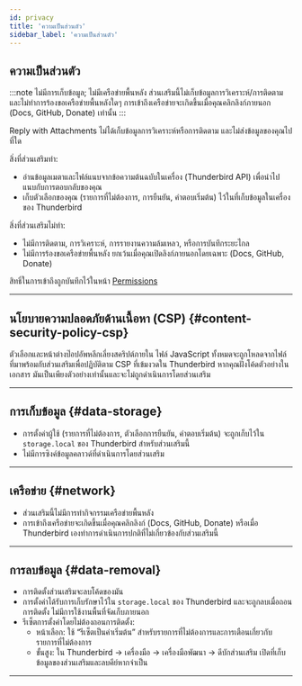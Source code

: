 ```yaml
---
id: privacy
title: 'ความเป็นส่วนตัว'
sidebar_label: 'ความเป็นส่วนตัว'
---
```


## ความเป็นส่วนตัว

:::note ไม่มีการเก็บข้อมูล; ไม่มีเครือข่ายพื้นหลัง
ส่วนเสริมนี้ไม่เก็บข้อมูลการวิเคราะห์/การติดตาม และไม่ทำการร้องขอเครือข่ายพื้นหลังใดๆ การเข้าถึงเครือข่ายจะเกิดขึ้นเมื่อคุณคลิกลิงก์ภายนอก (Docs, GitHub, Donate) เท่านั้น
:::

Reply with Attachments ไม่ได้เก็บข้อมูลการวิเคราะห์หรือการติดตาม และไม่ส่งข้อมูลของคุณไปที่ใด

สิ่งที่ส่วนเสริมทำ:

- อ่านข้อมูลเมตาและไฟล์แนบจากข้อความต้นฉบับในเครื่อง (Thunderbird API) เพื่อนำไปแนบกับการตอบกลับของคุณ
- เก็บตัวเลือกของคุณ (รายการที่ไม่ต้องการ, การยืนยัน, คำตอบเริ่มต้น) ไว้ในที่เก็บข้อมูลในเครื่องของ Thunderbird

สิ่งที่ส่วนเสริมไม่ทำ:

- ไม่มีการติดตาม, การวิเคราะห์, การรายงานความล้มเหลว, หรือการบันทึกระยะไกล
- ไม่มีการร้องขอเครือข่ายพื้นหลัง ยกเว้นเมื่อคุณเปิดลิงก์ภายนอกโดยเฉพาะ (Docs, GitHub, Donate)

สิทธิ์ในการเข้าถึงถูกบันทึกไว้ในหน้า [Permissions](permissions)

---

## นโยบายความปลอดภัยด้านเนื้อหา (CSP) {#content-security-policy-csp}

ตัวเลือกและหน้าต่างป๊อปอัพหลีกเลี่ยงสคริปต์ภายใน ไฟล์ JavaScript ทั้งหมดจะถูกโหลดจากไฟล์ที่มาพร้อมกับส่วนเสริมเพื่อปฏิบัติตาม CSP ที่เข้มงวดใน Thunderbird หากคุณฝังโค้ดตัวอย่างในเอกสาร มันเป็นเพียงตัวอย่างเท่านั้นและจะไม่ถูกดำเนินการโดยส่วนเสริม

---

## การเก็บข้อมูล {#data-storage}

- การตั้งค่าผู้ใช้ (รายการที่ไม่ต้องการ, ตัวเลือกการยืนยัน, คำตอบเริ่มต้น) จะถูกเก็บไว้ใน `storage.local` ของ Thunderbird สำหรับส่วนเสริมนี้
- ไม่มีการซิงค์ข้อมูลคลาวด์ที่ดำเนินการโดยส่วนเสริม

---

## เครือข่าย {#network}

- ส่วนเสริมนี้ไม่มีการทำกิจกรรมเครือข่ายพื้นหลัง
- การเข้าถึงเครือข่ายจะเกิดขึ้นเมื่อคุณคลิกลิงก์ (Docs, GitHub, Donate) หรือเมื่อ Thunderbird เองทำการดำเนินการปกติที่ไม่เกี่ยวข้องกับส่วนเสริมนี้

---

## การลบข้อมูล {#data-removal}

- การติดตั้งส่วนเสริมจะลบโค้ดของมัน
- การตั้งค่าได้รับการเก็บรักษาไว้ใน `storage.local` ของ Thunderbird และจะถูกลบเมื่อถอนการติดตั้ง ไม่มีการใช้งานพื้นที่จัดเก็บภายนอก
- รีเซ็ตการตั้งค่าโดยไม่ต้องถอนการติดตั้ง:
  - หน้าเลือก: ใช้ “รีเซ็ตเป็นค่าเริ่มต้น” สำหรับรายการที่ไม่ต้องการและการเตือนเกี่ยวกับรายการที่ไม่ต้องการ
  - ขั้นสูง: ใน Thunderbird → เครื่องมือ → เครื่องมือพัฒนา → ดีบักส่วนเสริม เปิดที่เก็บข้อมูลของส่วนเสริมและลบคีย์หากจำเป็น

---
